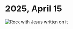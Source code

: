 # 2025, April 15



![Rock with Jesus written on it](/photos/photo-a-day/2025/04/media/IMG_7687.jpeg)

